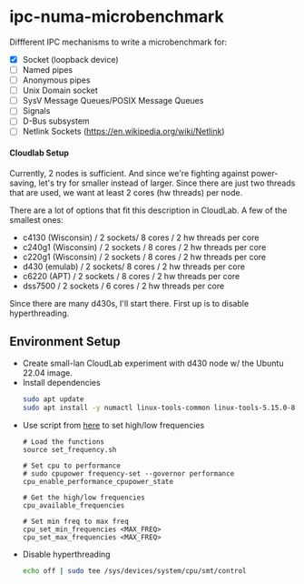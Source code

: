 # ipc-numa-microbenchmark

Diffferent IPC mechanisms to write a microbenchmark for:
- [x] Socket (loopback device)
- [ ] Named pipes
- [ ] Anonymous pipes
- [ ] Unix Domain socket
- [ ] SysV Message Queues/POSIX Message Queues
- [ ] Signals
- [ ] D-Bus subsystem
- [ ] Netlink Sockets (https://en.wikipedia.org/wiki/Netlink)

#### Cloudlab Setup

Currently, 2 nodes is sufficient. And since we're fighting against power-saving, let's try for smaller instead of larger.
Since there are just two threads that are used, we want at least 2 cores (hw threads) per node.

There are a lot of options that fit this description in CloudLab. A few of the smallest ones:
* c4130 (Wisconsin) / 2 sockets/ 8 cores / 2 hw threads per core
* c240g1 (Wisconsin) / 2 sockets / 8 cores / 2 hw threads per core
* c220g1 (Wisconsin) / 2 sockets / 8 cores / 2 hw threads per core
* d430 (emulab) / 2 sockets/ 8 cores / 2 hw threads per core
* c6220 (APT) / 2 sockets / 8 cores / 2 hw threads per core
* dss7500 / 2 sockets / 6 cores / 2 hw threads per core

Since there are many d430s, I'll start there. First up is to disable hyperthreading.

## Environment Setup

* Create small-lan CloudLab experiment with d430 node w/ the Ubuntu 22.04 image.
* Install dependencies 
  ```bash
  sudo apt update
  sudo apt install -y numactl linux-tools-common linux-tools-5.15.0-86-generic
  ```
* Use script from [here](https://www.alexgallego.org/perf/compiler/explorer/flatbuffers/smf/2018/06/30/effects-cpu-turbo.html) to set high/low frequencies
  ```
  # Load the functions
  source set_frequency.sh

  # Set cpu to performance
  # sudo cpupower frequency-set --governor performance
  cpu_enable_performance_cpupower_state

  # Get the high/low frequencies
  cpu_available_frequencies

  # Set min freq to max freq
  cpu_set_min_frequencies <MAX_FREQ>
  cpu_set_max_frequencies <MAX_FREQ>
  ```
* Disable hyperthreading
  ```bash
  echo off | sudo tee /sys/devices/system/cpu/smt/control
  ```